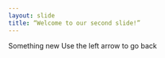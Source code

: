 ```yaml
---
layout: slide
title: “Welcome to our second slide!”
---
```

Something new
Use the left arrow to go back
